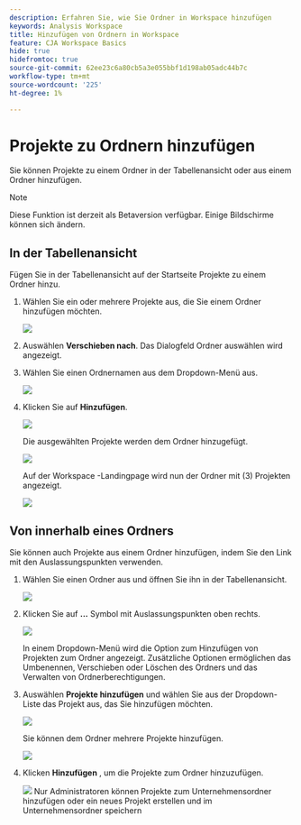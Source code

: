 ```yaml
---
description: Erfahren Sie, wie Sie Ordner in Workspace hinzufügen
keywords: Analysis Workspace
title: Hinzufügen von Ordnern in Workspace
feature: CJA Workspace Basics
hide: true
hidefromtoc: true
source-git-commit: 62ee23c6a80cb5a3e055bbf1d198ab05adc44b7c
workflow-type: tm+mt
source-wordcount: '225'
ht-degree: 1%

---
```



# Projekte zu Ordnern hinzufügen

Sie können Projekte zu einem Ordner in der Tabellenansicht oder aus einem Ordner hinzufügen.

>[!NOTE]
>
>Diese Funktion ist derzeit als Betaversion verfügbar. Einige Bildschirme können sich ändern.

## In der Tabellenansicht

Fügen Sie in der Tabellenansicht auf der Startseite Projekte zu einem Ordner hinzu.

1. Wählen Sie ein oder mehrere Projekte aus, die Sie einem Ordner hinzufügen möchten.

   ![](/help/analysis-workspace/build-workspace-project/assets/move-tv-selected.png)

1. Auswählen **Verschieben nach**. Das Dialogfeld Ordner auswählen wird angezeigt.

1. Wählen Sie einen Ordnernamen aus dem Dropdown-Menü aus.

   ![](/help/analysis-workspace/build-workspace-project/assets/move-select-folder.png)

1. Klicken Sie auf **Hinzufügen**.

   ![](/help/analysis-workspace/build-workspace-project/assets/move-add.png)

   Die ausgewählten Projekte werden dem Ordner hinzugefügt.

   ![](/help/analysis-workspace/build-workspace-project/assets/move-projects-added.png)

   Auf der Workspace -Landingpage wird nun der Ordner mit (3) Projekten angezeigt.

   ![](/help/analysis-workspace/build-workspace-project/assets/move-folders-updated.png)

## Von innerhalb eines Ordners

Sie können auch Projekte aus einem Ordner hinzufügen, indem Sie den Link mit den Auslassungspunkten verwenden.

1. Wählen Sie einen Ordner aus und öffnen Sie ihn in der Tabellenansicht.

   ![](/help/analysis-workspace/build-workspace-project/assets/move-open-folder.png)

1. Klicken Sie auf **...** Symbol mit Auslassungspunkten oben rechts.

   ![](/help/analysis-workspace/build-workspace-project/assets/add-projects-elipsis.png)

   In einem Dropdown-Menü wird die Option zum Hinzufügen von Projekten zum Ordner angezeigt. Zusätzliche Optionen ermöglichen das Umbenennen, Verschieben oder Löschen des Ordners und das Verwalten von Ordnerberechtigungen.

1. Auswählen **Projekte hinzufügen** und wählen Sie aus der Dropdown-Liste das Projekt aus, das Sie hinzufügen möchten.

   ![](/help/analysis-workspace/build-workspace-project/assets/select-add-projects.png)

   Sie können dem Ordner mehrere Projekte hinzufügen.

   ![](/help/analysis-workspace/build-workspace-project/assets/move-add-multiple-projects.png)

1. Klicken **Hinzufügen** , um die Projekte zum Ordner hinzuzufügen.

   ![](/help/analysis-workspace/build-workspace-project/assets/move-added-items.png)
Nur Administratoren können Projekte zum Unternehmensordner hinzufügen oder ein neues Projekt erstellen und im Unternehmensordner speichern
